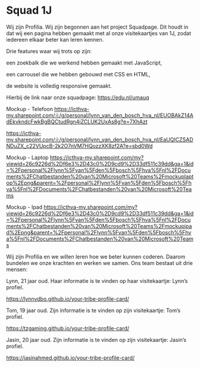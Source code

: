 # Squad 1J

Wij zijn Profilia. Wij zijn begonnen aan het project Squadpage. Dit houdt in dat wij een pagina hebben gemaakt met al onze visitekaartjes van 1J, zodat iedereen elkaar beter kan leren kennen.

Drie features waar wij trots op zijn:

een zoekbalk die we werkend hebben gemaakt met JavaScript,

een carrousel die we hebben gebouwd met CSS en HTML,

de website is volledig responsive gemaakt.

Hierbij de link naar onze squadpage: https://edu.nl/umauq


Mockup - Telefoon
https://icthva-my.sharepoint.com/:i:/g/personal/lynn_van_den_bosch_hva_nl/EUOBAkZ14AdEkvkndcFwkBgBQCtudRgn4jZCLUK2UxAs8g?e=7XhAzt



https://icthva-my.sharepoint.com/:i:/g/personal/lynn_van_den_bosch_hva_nl/EaUQICZSADNDuZX_c22VUpcB-2k2O7nVM7HQozzXK8zf2A?e=sbd0Wd

Mockup - Laptop
https://icthva-my.sharepoint.com/my?viewid=26c9226d%2Df6e3%2D43c0%2D9cd9%2D33df511c39dd&ga=1&id=%2Fpersonal%2Flynn%5Fvan%5Fden%5Fbosch%5Fhva%5Fnl%2FDocuments%2FChatbestanden%20van%20Microsoft%20Teams%2Fmockuplaptop%2Epng&parent=%2Fpersonal%2Flynn%5Fvan%5Fden%5Fbosch%5Fhva%5Fnl%2FDocuments%2FChatbestanden%20van%20Microsoft%20Teams

Mockup - Ipad
https://icthva-my.sharepoint.com/my?viewid=26c9226d%2Df6e3%2D43c0%2D9cd9%2D33df511c39dd&ga=1&id=%2Fpersonal%2Flynn%5Fvan%5Fden%5Fbosch%5Fhva%5Fnl%2FDocuments%2FChatbestanden%20van%20Microsoft%20Teams%2Fmockupipad%2Epng&parent=%2Fpersonal%2Flynn%5Fvan%5Fden%5Fbosch%5Fhva%5Fnl%2FDocuments%2FChatbestanden%20van%20Microsoft%20Teams

Wij zijn Profilia en we willen leren hoe we beter kunnen coderen. Daarom bundelen we onze krachten en werken we samen. Ons team bestaat uit drie mensen:

Lynn, 21 jaar oud. Haar informatie is te vinden op haar visitekaartje: Lynn’s profiel.

https://lynnvdbo.github.io/your-tribe-profile-card/

Tom, 19 jaar oud. Zijn informatie is te vinden op zijn visitekaartje: Tom’s profiel.

https://tzgaming.github.io/your-tribe-profile-card/

Jasin, 20 jaar oud. Zijn informatie is te vinden op zijn visitekaartje: Jasin’s profiel.

https://jasinahmed.github.io/your-tribe-profile-card/
